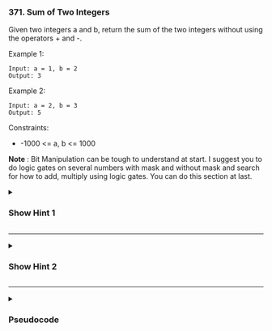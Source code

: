 ### 371. Sum of Two Integers
Given two integers a and b, return the sum of the two integers without using the operators + and -.

Example 1:
```
Input: a = 1, b = 2
Output: 3
```
Example 2:
```
Input: a = 2, b = 3
Output: 5
```

Constraints:

- -1000 <= a, b <= 1000

**Note** : Bit Manipulation can be tough to understand at start. I suggest you to do logic gates on several numbers with mask and without mask and search for how to add, multiply using logic gates. You can do this section at last.

<details>
  <summary><h3>Show Hint 1</h3></summary>
  <p>A and B can be either positive or negative. Logic gates to use in this ^ & << and also mask for negative numbers</p>
</details>

---
<details>
  <summary><h3>Show Hint 2</h3></summary>
  <p>Try to solve it recursive by adding bit by bit using xor and mask for addition and shift the bits to left by using leftshift with mask. Return when second element becomes zero. If the return valus is greater than 2**31 then it is a negative just return it's negative version of that result number.</p>
</details>

---
<details>
  <summary><h3>Pseudocode</h3></summary>
  <pre>
    addVal(a, b, mask)  {
      if b == 0 then return a;
      return addVal((a^b) & mask, ((a&b)<<1) & mask, mask);
    }
    getSum(a, b) {
      mask -> 0xFFFFFFFF // it's value is 2**32-1
      value -> addVal(a, b, mask)
      if value greaterThan 2^31 then return ~(value ^ mask) else return value;
    }
  </pre>
</details>

